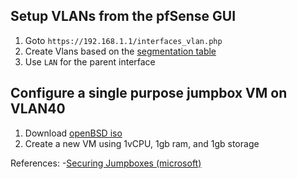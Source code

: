 ## Setup VLANs from the pfSense GUI
1. Goto `https://192.168.1.1/interfaces_vlan.php`
2. Create Vlans based on the [segmentation table](https://github.com/hiCozyty/homelab/tree/main?tab=readme-ov-file#lanvlan-segmentation-table)
3. Use `LAN` for the parent interface

## Configure a single purpose jumpbox VM on VLAN40
1. Download [openBSD iso](https://www.openbsd.org/faq/faq4.html#Download)
2. Create a new VM using 1vCPU, 1gb ram, and 1gb storage
   
References:
-[Securing Jumpboxes (microsoft)](https://learn.microsoft.com/en-us/windows-server/identity/ad-ds/plan/security-best-practices/implementing-secure-administrative-hosts)
